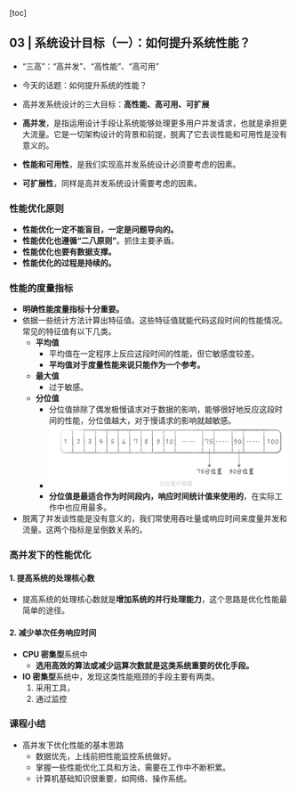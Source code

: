 [toc]

## 03 | 系统设计目标（一）：如何提升系统性能？

-   “三高”：“高并发”、“高性能”、“高可用”
-   今天的话题：如何提升系统的性能？

-   高并发系统设计的三大目标：**高性能、高可用、可扩展**

-   **高并发**，是指运用设计手段让系统能够处理更多用户并发请求，也就是承担更大流量。它是一切架构设计的背景和前提，脱离了它去谈性能和可用性是没有意义的。
-   **性能和可用性**，是我们实现高并发系统设计必须要考虑的因素。
-   **可扩展性**，同样是高并发系统设计需要考虑的因素。

### 性能优化原则

-   **性能优化一定不能盲目，一定是问题导向的。**
-   **性能优化也遵循“二八原则”**。抓住主要矛盾。
-   **性能优化也要有数据支撑。**
-   **性能优化的过程是持续的。**

### 性能的度量指标

-   **明确性能度量指标十分重要。**
-   依据一些统计方法计算出特征值。这些特征值就能代码这段时间的性能情况。常见的特征值有以下几类。
    -   **平均值**
        -   平均值在一定程序上反应这段时间的性能，但它敏感度较差。
        -   **平均值对于度量性能来说只能作为一个参考。**
    -   **最大值**
        -   过于敏感。
    -   **分位值**
        -   分位值排除了偶发极慢请求对于数据的影响，能够很好地反应这段时间的性能，分位值越大，对于慢请求的影响就越敏感。
        -   ![img](imgs/1eb73981dfb18cfde5088c96d0c5cf1e.jpg)
        -   **分位值是最适合作为时间段内，响应时间统计值来使用的**，在实际工作中也应用最多。
-   脱离了并发谈性能是没有意义的，我们常使用吞吐量或响应时间来度量并发和流量。这两个指标是呈倒数关系的。

### 高并发下的性能优化

#### 1. 提高系统的处理核心数

-   提高系统的处理核心数就是**增加系统的并行处理能力**，这个思路是优化性能最简单的途径。

#### 2. 减少单次任务响应时间

-   **CPU 密集型**系统中
    -   **选用高效的算法或减少运算次数就是这类系统重要的优化手段。**
-   **IO 密集型**系统中，发现这类性能瓶颈的手段主要有两类。
    1.  采用工具，
    2.  通过监控

### 课程小结

-   高并发下优化性能的基本思路
    -   数据优先，上线前把性能监控系统做好。
    -   掌握一些性能优化工具和方法，需要在工作中不断积累。
    -   计算机基础知识很重要，如网络、操作系统。

